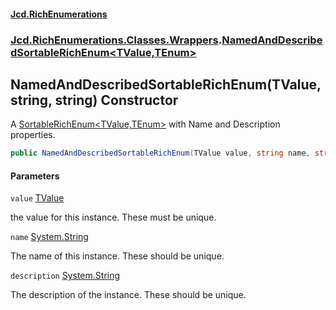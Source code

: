 #### [Jcd.RichEnumerations](index.md 'index')
### [Jcd.RichEnumerations.Classes.Wrappers](Jcd.RichEnumerations.Classes.Wrappers.md 'Jcd.RichEnumerations.Classes.Wrappers').[NamedAndDescribedSortableRichEnum&lt;TValue,TEnum&gt;](NamedAndDescribedSortableRichEnum_TValue,TEnum_.md 'Jcd.RichEnumerations.Classes.Wrappers.NamedAndDescribedSortableRichEnum<TValue,TEnum>')

## NamedAndDescribedSortableRichEnum(TValue, string, string) Constructor

A [SortableRichEnum&lt;TValue,TEnum&gt;](SortableRichEnum_TValue,TEnum_.md 'Jcd.RichEnumerations.Classes.SortableRichEnum<TValue,TEnum>')  with Name and Description properties.

```csharp
public NamedAndDescribedSortableRichEnum(TValue value, string name, string description);
```
#### Parameters

<a name='Jcd.RichEnumerations.Classes.Wrappers.NamedAndDescribedSortableRichEnum_TValue,TEnum_.NamedAndDescribedSortableRichEnum(TValue,string,string).value'></a>

`value` [TValue](NamedAndDescribedSortableRichEnum_TValue,TEnum_.md#Jcd.RichEnumerations.Classes.Wrappers.NamedAndDescribedSortableRichEnum_TValue,TEnum_.TValue 'Jcd.RichEnumerations.Classes.Wrappers.NamedAndDescribedSortableRichEnum<TValue,TEnum>.TValue')

the value for this instance. These must be unique.

<a name='Jcd.RichEnumerations.Classes.Wrappers.NamedAndDescribedSortableRichEnum_TValue,TEnum_.NamedAndDescribedSortableRichEnum(TValue,string,string).name'></a>

`name` [System.String](https://docs.microsoft.com/en-us/dotnet/api/System.String 'System.String')

The name of this instance. These should be unique.

<a name='Jcd.RichEnumerations.Classes.Wrappers.NamedAndDescribedSortableRichEnum_TValue,TEnum_.NamedAndDescribedSortableRichEnum(TValue,string,string).description'></a>

`description` [System.String](https://docs.microsoft.com/en-us/dotnet/api/System.String 'System.String')

The description of the instance. These should be unique.